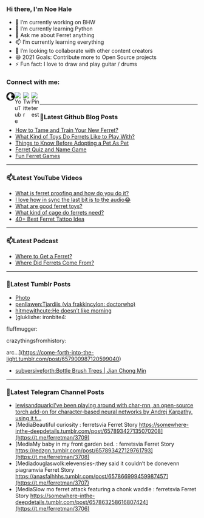 ### Hi there, I'm Noe Hale

- 🔭 I’m currently working on BHW
- 🌱 I’m currently learning Python
- 💬 Ask me about Ferret anything
- 📫 I’m currently learning everything
- 🔭 I’m looking to collaborate with other content creators
- 😄 2021 Goals: Contribute more to Open Source projects
- ⚡ Fun fact: I love to draw and play guitar / drums

### Connect with me:

[<img align="left" alt="ferretvoice.com" width="22px" src="https://raw.githubusercontent.com/iconic/open-iconic/master/svg/globe.svg" />](https://ferretvoice.com)
[<img align="left" alt="YouTube" width="22px" src="https://cdn.jsdelivr.net/npm/simple-icons@v3/icons/youtube.svg" />](https://www.youtube.com/channel/UCk665XTfaMLVwFVWUmgnDiw)
[<img align="left" alt="Twitter" width="22px" src="https://cdn.jsdelivr.net/npm/simple-icons@v3/icons/twitter.svg" />](https://twitter.com/voiceferret)
[<img align="left" alt="Pinterest" width="22px" src="https://cdn.jsdelivr.net/npm/simple-icons@v3/icons/pinterest.svg" />](https://www.pinterest.com/voiceferret/)

<br />

---
### 🔭Latest Github Blog Posts
<!-- GITHUB:START -->
- [How to Tame and Train Your New Ferret?](http://noehale.github.io/how-to-tame-and-train-your-new-ferret/)
- [What Kind of Toys Do Ferrets Like to Play With?](http://noehale.github.io/what-kind-of-toys-do-ferrets-like-to-play-with/)
- [Things to Know Before Adopting a Pet As Pet](http://noehale.github.io/things-to-know-before-adopting-a-pet-as-pet/)
- [Ferret Quiz and Name Game](http://noehale.github.io/ferret-quiz/)
- [Fun Ferret Games](http://noehale.github.io/fun-ferret-games/)
<!-- GITHUB:END -->
---
### 📫Latest YouTube Videos

<!-- YOUTUBE:START -->
- [What is ferret proofing and how do you do it?](https://www.youtube.com/watch?v=81Syh_DJBQQ)
- [I love how in sync the last bit is to the audio😂](https://www.youtube.com/watch?v=WHBeGHwSlGY)
- [What are good ferret toys?](https://www.youtube.com/watch?v=tPxRilBzc0s)
- [What kind of cage do ferrets need?](https://www.youtube.com/watch?v=xzz6hC3sR5A)
- [40+ Best Ferret Tattoo Idea](https://www.youtube.com/watch?v=KIKqduR6Xcs)
<!-- YOUTUBE:END -->

---
### 📫Latest Podcast

<!-- PODCAST:START -->
- [Where to Get a Ferret?](https://anchor.fm/ferretvoice/episodes/Where-to-Get-a-Ferret-erurfu)
- [Where Did Ferrets Come From?](https://anchor.fm/ferretvoice/episodes/Where-Did-Ferrets-Come-From-eruq8g)
<!-- PODCAST:END -->
---
### 📝Latest Tumblr Posts

<!-- TUMBLR:START -->
- [Photo](https://come-forth-into-the-light.tumblr.com/post/657991596199067648)
- [penllawen:Tjardiis
(via frakkincylon: doctorwho)](https://come-forth-into-the-light.tumblr.com/post/657968961717190656)
- [hitmewithcute:He doesn’t like morning](https://come-forth-into-the-light.tumblr.com/post/657946266881392640)
- [gluklixhe:
ironbite4:

fluffmugger:

crazythingsfromhistory:

arc...](https://come-forth-into-the-light.tumblr.com/post/657900987120599040)
- [subversiveforth:Bottle Brush Trees | Jian Chong Min](https://come-forth-into-the-light.tumblr.com/post/657878324150976512)
<!-- TUMBLR:END -->
---
### 📝Latest Telegram Channel Posts

<!-- TELEGRAM:START -->
- [lewisandquark:I’ve been playing around with char-rnn, an open-source torch add-on for character-based neural networks by Andrej Karpathy, using it t...](https://t.me/ferretman/3710)
- [MediaBeautiful curiosity : ferretsvia Ferret Story https://somewhere-inthe-deepdetails.tumblr.com/post/657893427135070208](https://t.me/ferretman/3709)
- [MediaMy baby in my front garden bed. : ferretsvia Ferret Story https://redzgn.tumblr.com/post/657893427129761793](https://t.me/ferretman/3708)
- [Mediadouglaswolk:elevensies-:they said it couldn’t be donevenn piagramvia Ferret Story https://anasfalhhhs.tumblr.com/post/657866999459987457](https://t.me/ferretman/3707)
- [MediaSlow mo ferret attack featuring a chonk waddle : ferretsvia Ferret Story https://somewhere-inthe-deepdetails.tumblr.com/post/657863258616807424](https://t.me/ferretman/3706)
<!-- TELEGRAM:END -->
